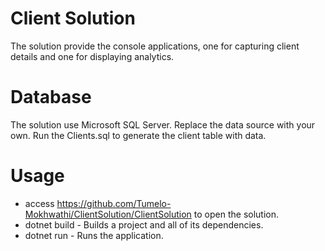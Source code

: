 # Client Solution
The solution provide the console applications, one for capturing client details and one for 
displaying analytics.

# Database
The solution use Microsoft SQL Server. Replace the data source with your own. Run the Clients.sql to generate the client table with data.

# Usage
* access https://github.com/Tumelo-Mokhwathi/ClientSolution/ClientSolution to open the solution.
* dotnet build - Builds a project and all of its dependencies.
* dotnet run - Runs the application.
